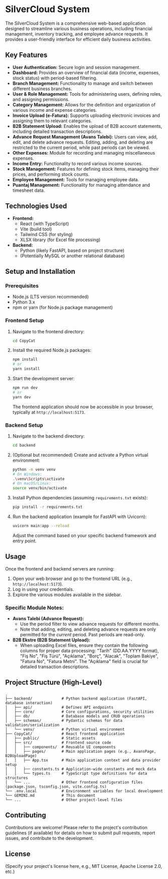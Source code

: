 # SilverCloud System

The SilverCloud System is a comprehensive web-based application designed to streamline various business operations, including financial management, inventory tracking, and employee advance requests. It provides a user-friendly interface for efficient daily business activities.

## Key Features

*   **User Authentication:** Secure login and session management.
*   **Dashboard:** Provides an overview of financial data (income, expenses, stock status) with period-based filtering.
*   **Branch Management:** Functionality to manage and switch between different business branches.
*   **User & Role Management:** Tools for administering users, defining roles, and assigning permissions.
*   **Category Management:** Allows for the definition and organization of various income and expense categories.
*   **Invoice Upload (e-Fatura):** Supports uploading electronic invoices and assigning them to relevant categories.
*   **B2B Statement Upload:** Enables the upload of B2B account statements, including detailed transaction descriptions.
*   **Advance Request Management (Avans Talebi):** Users can view, add, edit, and delete advance requests. Editing, adding, and deleting are restricted to the current period, while past periods can be viewed.
*   **Other Expenses:** Module for recording and managing miscellaneous expenses.
*   **Income Entry:** Functionality to record various income sources.
*   **Stock Management:** Features for defining stock items, managing their prices, and performing stock counts.
*   **Employee Management:** Tools for managing employee data.
*   **Puantaj Management:** Functionality for managing attendance and timesheet data.

## Technologies Used

*   **Frontend:**
    *   React (with TypeScript)
    *   Vite (build tool)
    *   Tailwind CSS (for styling)
    *   XLSX library (for Excel file processing)
*   **Backend:**
    *   Python (likely FastAPI, based on project structure)
    *   (Potentially MySQL or another relational database)

## Setup and Installation

### Prerequisites

*   Node.js (LTS version recommended)
*   Python 3.x
*   npm or yarn (for Node.js package management)

### Frontend Setup

1.  Navigate to the frontend directory:
    ```bash
    cd CopyCat
    ```
2.  Install the required Node.js packages:
    ```bash
    npm install
    # or
    yarn install
    ```
3.  Start the development server:
    ```bash
    npm run dev
    # or
    yarn dev
    ```
    The frontend application should now be accessible in your browser, typically at `http://localhost:5173`.

### Backend Setup

1.  Navigate to the backend directory:
    ```bash
    cd backend
    ```
2.  (Optional but recommended) Create and activate a Python virtual environment:
    ```bash
    python -m venv venv
    # On Windows:
    .\venv\Scripts\activate
    # On macOS/Linux:
    source venv/bin/activate
    ```
3.  Install Python dependencies (assuming `requirements.txt` exists):
    ```bash
    pip install -r requirements.txt
    ```
4.  Run the backend application (example for FastAPI with Uvicorn):
    ```bash
    uvicorn main:app --reload
    ```
    Adjust the command based on your specific backend framework and entry point.

## Usage

Once the frontend and backend servers are running:

1.  Open your web browser and go to the frontend URL (e.g., `http://localhost:5173`).
2.  Log in using your credentials.
3.  Explore the various modules available in the sidebar.

### Specific Module Notes:

*   **Avans Talebi (Advance Request):**
    *   Use the period filter to view advance requests for different months.
    *   Note that adding, editing, and deleting advance requests are only permitted for the *current* period. Past periods are read-only.
*   **B2B Ekstre (B2B Statement Upload):**
    *   When uploading Excel files, ensure they contain the following columns for proper data processing: "Tarih" (DD.AA.YYYY format), "Fiş No", "Fiş Türü", "Açıklama", "Borç", "Alacak", "Toplam Bakiye", "Fatura No", "Fatura Metni". The "Açıklama" field is crucial for detailed transaction descriptions.

## Project Structure (High-Level)

```
.
├── backend/             # Python backend application (FastAPI, database interaction)
│   ├── api/             # Defines API endpoints
│   ├── core/            # Core configurations, security utilities
│   ├── db/              # Database models and CRUD operations
│   ├── schemas/         # Pydantic schemas for data validation/serialization
│   └── venv/            # Python virtual environment
├── CopyCat/             # React frontend application
│   ├── public/          # Static assets
│   ├── src/             # Frontend source code
│   │   ├── components/  # Reusable UI components
│   │   ├── pages/       # Main application pages (e.g., AvansPage, B2BUploadPage)
│   │   ├── App.tsx      # Main application context and data provider setup
│   │   ├── constants.ts # Application-wide constants and mock data
│   │   └── types.ts     # TypeScript type definitions for data structures
│   └── ...              # Other frontend configuration files (package.json, tsconfig.json, vite.config.ts)
└── .env.local           # Environment variables for local development
└── GEMINI.md            # This document
└── ...                  # Other project-level files
```

## Contributing

Contributions are welcome! Please refer to the project's contribution guidelines (if available) for details on how to submit pull requests, report issues, and contribute to the development.

## License

(Specify your project's license here, e.g., MIT License, Apache License 2.0, etc.)
